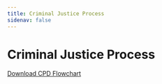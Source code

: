 ```yaml
---
title: Criminal Justice Process
sidenav: false
---
```


# Criminal Justice Process

<a href='https://github.com/brandendupont-mcw/bond-court-reform/raw/master/public/CPD-Flowchart-v9.pdf'>Download CPD Flowchart</a>
